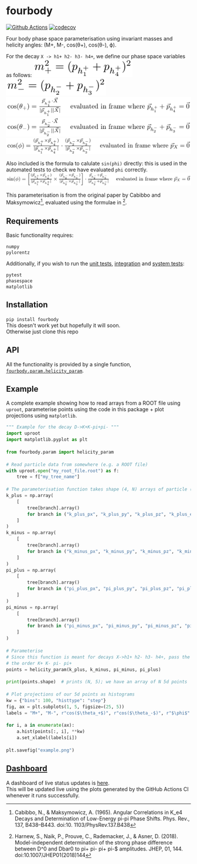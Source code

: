 # fourbody
[![Github Actions](https://github.com/richard-lane/fourbody/workflows/CI/badge.svg)](https://github.com/richard-lane/fourbody/actions)
[![codecov](https://codecov.io/gh/richard-lane/fourbody/branch/main/graph/badge.svg?token=BCP1DP2V3L)](https://codecov.io/gh/richard-lane/fourbody)

Four body phase space parameterisation using invariant masses and helicity angles: (M+, M-, cos(θ+), cos(θ-), ϕ).

For the decay `X -> h1+ h2- h3- h4+`, we define our phase space variables as follows:
![+ Mass](/doc/img/equations/mplus.png)  
![- Mass](/doc/img/equations/mminus.png)  
![+ Theta](/doc/img/equations/thetaplus.png)  
![- Theta](/doc/img/equations/thetaminus.png)  
![Phi](/doc/img/equations/cosphi.png)  


Also included is the formula to calulate `sin(phi)` directly: this is used in the automated tests to check we have evaluated `phi` correctly.
![sin phi](doc/img/equations/sinphi.png)

This parameterisation is from the original paper by Cabibbo and Maksymowicz[^1],
evaluated using the formulae in [^2].


[^1]: Cabibbo, N., & Maksymowicz, A. (1965). Angular Correlations in K_e4 Decays and
 Determination of Low-Energy pi-pi Phase Shifts. Phys. Rev., 137, B438–B443. doi:10.
 1103/PhysRev.137.B438

[^2]: Harnew, S., Naik, P., Prouve, C., Rademacker, J., & Asner, D. (2018).
 Model-independent determination of the strong phase difference between D^0 and Dbar0
 to pi+ pi- pi+ pi-$ amplitudes. JHEP, 01, 144. doi:10.1007/JHEP01(2018)144

## Requirements
Basic functionality requires:
 ```
 numpy
 pylorentz
 ```

Additionally, if you wish to run the [unit tests](test/ut/), [integration](test/it) and [system tests](test/script):
 ```
 pytest
 phasespace
 matplotlib
 ```

## Installation
`pip install fourbody`  
This doesn't work yet but hopefully it will soon.  
Otherwise just clone this repo

## API
All the functionality is provided by a single function, [`fourbody.param.helicity_param`](fourbody/param.py#L24).

## Example
A complete example showing how to read arrays from a ROOT file using `uproot`,
parameterise points using the code in this package + plot projections using `matplotlib`.

```python
""" Example for the decay D->K+K-pi+pi- """
import uproot
import matplotlib.pyplot as plt

from fourbody.param import helicity_param

# Read particle data from somewhere (e.g. a ROOT file)
with uproot.open("my_root_file.root") as f:
    tree = f["my_tree_name"]

# The parameterisation function takes shape (4, N) arrays of particle (px, py, pz, energy)
k_plus = np.array(
    [
        tree[branch].array()
        for branch in ("k_plus_px", "k_plus_py", "k_plus_pz", "k_plus_e")
    ]
)
k_minus = np.array(
    [
        tree[branch].array()
        for branch in ("k_minus_px", "k_minus_py", "k_minus_pz", "k_minus_e")
    ]
)
pi_plus = np.array(
    [
        tree[branch].array()
        for branch in ("pi_plus_px", "pi_plus_py", "pi_plus_pz", "pi_plus_e")
    ]
)
pi_minus = np.array(
    [
        tree[branch].array()
        for branch in ("pi_minus_px", "pi_minus_py", "pi_minus_pz", "pi_minus_e")
    ]
)

# Parameterise
# Since this function is meant for decays X->h1+ h2- h3- h4+, pass the particles in in  
# the order K+ K- pi- pi+
points = helicity_param(k_plus, k_minus, pi_minus, pi_plus)

print(points.shape)  # prints (N, 5); we have an array of N 5d points

# Plot projections of our 5d points as histograms
kw = {"bins": 100, "histtype": "step"}
fig, ax = plt.subplots(1, 5, figsize=(25, 5))
labels = "M+", "M-", r"cos($\theta_+$)", r"cos($\theta_-$)", r"$\phi$"

for i, a in enumerate(ax):
    a.hist(points[:, i], **kw)
    a.set_xlabel(labels[i])

plt.savefig("example.png")
```

## [Dashboard](doc/dashboard/README.md)
A dashboard of live status updates is [here](doc/dashboard/README.md).  
This will be updated live using the plots generated by the GitHub Actions CI whenever it runs successfully.
